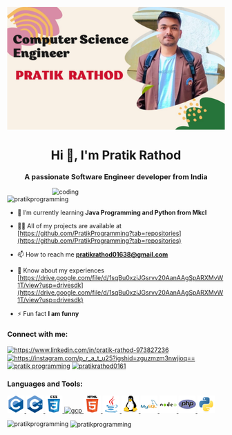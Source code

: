![logo](https://github.com/PratikProgramming/PratikProgramming/blob/main/WhatsApp%20Image%202023-07-28%20at%2014.53.29.jpeg)
<h1 align="center">Hi 👋, I'm Pratik Rathod</h1>
<h3 align="center">A passionate Software Engineer developer from India</h3>
<img align="right" alt="coding"width="400" src="https://i.pinimg.com/originals/54/e3/7d/54e37d8074ebcde1d96c77d7b2a7f310.gif"
<p align="left"> <img src="https://komarev.com/ghpvc/?username=pratikprogramming&label=Profile%20views&color=0e75b6&style=flat" alt="pratikprogramming" /> </p>

- 🌱 I’m currently learning **Java Programming and Python from Mkcl**

- 👨‍💻 All of my projects are available at [https://github.com/PratikProgramming?tab=repositories](https://github.com/PratikProgramming?tab=repositories)

- 📫 How to reach me **pratikrathod01638@gmail.com**

- 📄 Know about my experiences [https://drive.google.com/file/d/1sqBu0xziJGsrvv20AanAAgSpARXMvW1T/view?usp=drivesdk](https://drive.google.com/file/d/1sqBu0xziJGsrvv20AanAAgSpARXMvW1T/view?usp=drivesdk)

- ⚡ Fun fact **I am funny**

<h3 align="left">Connect with me:</h3>
<p align="left">
<a href="https://linkedin.com/in/https://www.linkedin.com/in/pratik-rathod-973827236" target="blank"><img align="center" src="https://raw.githubusercontent.com/rahuldkjain/github-profile-readme-generator/master/src/images/icons/Social/linked-in-alt.svg" alt="https://www.linkedin.com/in/pratik-rathod-973827236" height="30" width="40" /></a>
<a href="https://instagram.com/https://instagram.com/p_r_a_t_u25?igshid=zguzmzm3nwjioq==" target="blank"><img align="center" src="https://raw.githubusercontent.com/rahuldkjain/github-profile-readme-generator/master/src/images/icons/Social/instagram.svg" alt="https://instagram.com/p_r_a_t_u25?igshid=zguzmzm3nwjioq==" height="30" width="40" /></a>
<a href="https://www.youtube.com/c/pratik programming" target="blank"><img align="center" src="https://raw.githubusercontent.com/rahuldkjain/github-profile-readme-generator/master/src/images/icons/Social/youtube.svg" alt="pratik programming" height="30" width="40" /></a>
<a href="https://www.hackerrank.com/pratikrathod0161" target="blank"><img align="center" src="https://raw.githubusercontent.com/rahuldkjain/github-profile-readme-generator/master/src/images/icons/Social/hackerrank.svg" alt="pratikrathod0161" height="30" width="40" /></a>
</p>

<h3 align="left">Languages and Tools:</h3>
<p align="left"> <a href="https://www.cprogramming.com/" target="_blank" rel="noreferrer"> <img src="https://raw.githubusercontent.com/devicons/devicon/master/icons/c/c-original.svg" alt="c" width="40" height="40"/> </a> <a href="https://www.w3schools.com/cpp/" target="_blank" rel="noreferrer"> <img src="https://raw.githubusercontent.com/devicons/devicon/master/icons/cplusplus/cplusplus-original.svg" alt="cplusplus" width="40" height="40"/> </a> <a href="https://www.w3schools.com/css/" target="_blank" rel="noreferrer"> <img src="https://raw.githubusercontent.com/devicons/devicon/master/icons/css3/css3-original-wordmark.svg" alt="css3" width="40" height="40"/> </a> <a href="https://cloud.google.com" target="_blank" rel="noreferrer"> <img src="https://www.vectorlogo.zone/logos/google_cloud/google_cloud-icon.svg" alt="gcp" width="40" height="40"/> </a> <a href="https://www.w3.org/html/" target="_blank" rel="noreferrer"> <img src="https://raw.githubusercontent.com/devicons/devicon/master/icons/html5/html5-original-wordmark.svg" alt="html5" width="40" height="40"/> </a> <a href="https://www.java.com" target="_blank" rel="noreferrer"> <img src="https://raw.githubusercontent.com/devicons/devicon/master/icons/java/java-original.svg" alt="java" width="40" height="40"/> </a> <a href="https://www.linux.org/" target="_blank" rel="noreferrer"> <img src="https://raw.githubusercontent.com/devicons/devicon/master/icons/linux/linux-original.svg" alt="linux" width="40" height="40"/> </a> <a href="https://www.mysql.com/" target="_blank" rel="noreferrer"> <img src="https://raw.githubusercontent.com/devicons/devicon/master/icons/mysql/mysql-original-wordmark.svg" alt="mysql" width="40" height="40"/> </a> <a href="https://nodejs.org" target="_blank" rel="noreferrer"> <img src="https://raw.githubusercontent.com/devicons/devicon/master/icons/nodejs/nodejs-original-wordmark.svg" alt="nodejs" width="40" height="40"/> </a> <a href="https://www.php.net" target="_blank" rel="noreferrer"> <img src="https://raw.githubusercontent.com/devicons/devicon/master/icons/php/php-original.svg" alt="php" width="40" height="40"/> </a> <a href="https://www.python.org" target="_blank" rel="noreferrer"> <img src="https://raw.githubusercontent.com/devicons/devicon/master/icons/python/python-original.svg" alt="python" width="40" height="40"/> </a> </p>

<p><img align="left" src="https://github-readme-stats.vercel.app/api/top-langs?username=pratikprogramming&show_icons=true&locale=en&layout=compact" alt="pratikprogramming" /></p>

<p>&nbsp;<img align="center" src="https://github-readme-stats.vercel.app/api?username=pratikprogramming&show_icons=true&locale=en" alt="pratikprogramming" /></p>




